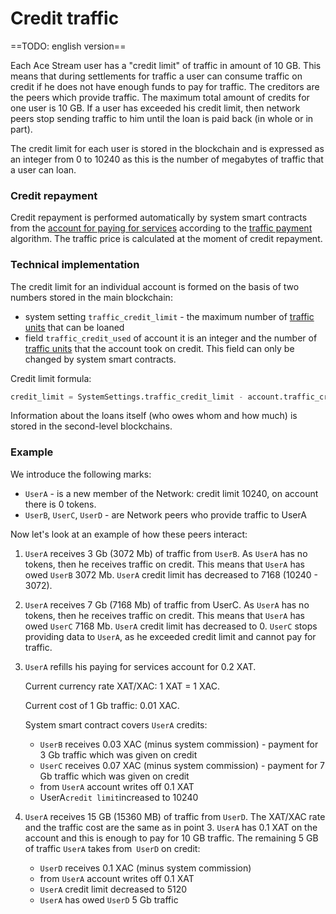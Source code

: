 # Credit traffic 

==TODO: english version==

Each Ace Stream user has a "credit limit" of traffic in amount of 10 GB. This means that during settlements for traffic a user can consume traffic on credit if he does not have enough funds to pay for traffic. The creditors are the peers which provide traffic. The maximum total amount of credits for one user is 10 GB. If a user has exceeded his credit limit, then network peers stop sending traffic to him until the loan is paid back (in whole or in part).

The credit limit for each user is stored in the blockchain and is expressed as an integer from 0 to 10240 as this is the number of megabytes of traffic that a user can loan.

### Credit repayment 

Credit repayment is performed automatically by system smart contracts from the [account for paying for services][1] according to the [traffic payment][2] algorithm. The traffic price is calculated at the moment of  credit repayment.

### Technical implementation

The credit limit for an individual account is formed on the basis of two numbers stored in the main blockchain:

- system setting `traffic_credit_limit` - the maximum number of [traffic units][3] that can be loaned
- field `traffic_credit_used` of account it is an integer and the number of [traffic units][3] that the account took on credit. This field can only be changed by system smart contracts.

Credit limit formula:

```python
credit_limit = SystemSettings.traffic_credit_limit - account.traffic_credit_used
```

Information about the loans itself (who owes whom and how much) is stored in the second-level blockchains.

### Example

We introduce the following marks:

- `UserA` - is a new member of the Network: credit limit 10240, on account there is 0 tokens.
- `UserB`, `UserC`, `UserD` - are Network peers who provide traffic to UserA

Now let's look at an example of how these peers interact:

1. `UserA` receives 3 Gb (3072 Mb) of traffic from `UserB`. As `UserA` has no tokens, then he receives traffic on credit. This means that `UserA` has owed `UserB` 3072 Мb. `UserA` credit limit has decreased to  7168 (10240 - 3072).
2. `UserA` receives 7 Gb (7168 Мb) of traffic from UserС. As `UserA` has no tokens, then he receives traffic on credit. This means that `UserA` has owed `UserC` 7168 Мb. `UserA` credit limit has decreased to 0. `UserC` stops providing data to `UserA`, as he exceeded credit limit and cannot pay for traffic. 
3. `UserA` refills his paying for services account for 0.2 XAT.

    Current currency rate XAT/XAC: 1 XAT = 1 XAC.

    Current cost of 1 Gb traffic: 0.01 XAC.

    System smart contract covers `UserA` credits:

    - `UserB` receives 0.03 XAC (minus system commission) - payment for 3 Gb traffic which was given on credit
    - `UserC` receives 0.07 XAC (minus system commission) - payment for 7 Gb traffic which was given on credit
    - from `UserA` account writes off 0.1 XAT
    - UserA` credit limit `increased to 10240
4. `UserA` receives 15 GB (15360 MB) of traffic from `UserD`. The XAT/XAC rate and the traffic cost are the same as in point 3. `UserA` has 0.1 XAT on the account and this is enough to pay for 10 GB traffic. The remaining 5 GB of traffic `UserA` takes from` UserD` on credit:
    - `UserD` receives 0.1 XAC (minus system commission)
    - from `UserA` account writes off 0.1 XAT
    - `UserA` credit limit decreased to 5120
    - `UserA` has owed `UserD` 5 Gb traffic

[1]: ../glossary/special-accounts.md#_2
[2]: payments.md
[3]: ../glossary/traffic-unit.md
